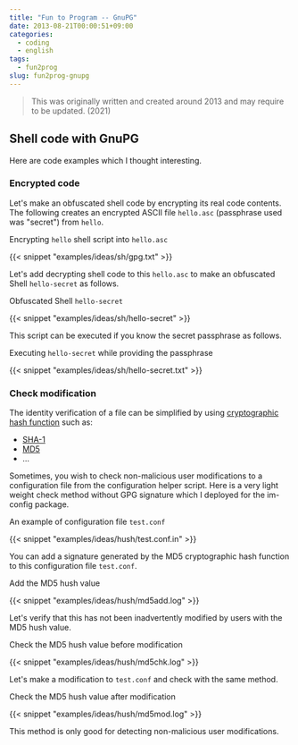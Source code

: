 ```yaml
---
title: "Fun to Program -- GnuPG"
date: 2013-08-21T00:00:51+09:00
categories:
  - coding
  - english
tags:
  - fun2prog
slug: fun2prog-gnupg
---
```


> This was originally written and created around 2013 and may require to be
> updated. (2021)

## Shell code with GnuPG

Here are code examples which I thought interesting.

### Encrypted code

Let's make an obfuscated shell code by encrypting its real code contents.
The following creates an encrypted ASCII file `hello.asc` (passphrase used was
"secret") from `hello`.

Encrypting `hello` shell script into `hello.asc`


{{< snippet "examples/ideas/sh/gpg.txt" >}}


Let's add decrypting shell code to this `hello.asc` to make an obfuscated
Shell `hello-secret` as follows.

Obfuscated Shell `hello-secret`

{{< snippet "examples/ideas/sh/hello-secret" >}}


This script can be executed if you know the secret passphrase as follows.

Executing `hello-secret` while providing the passphrase

{{< snippet "examples/ideas/sh/hello-secret.txt" >}}


### Check modification

The identity verification of a file can be simplified by using
[cryptographic hash function](http://en.wikipedia.org/wiki/Cryptographic_hash_function)
such as:

 * [SHA-1](http://en.wikipedia.org/wiki/SHA-1)
 * [MD5](http://en.wikipedia.org/wiki/MD5)
 * ...

Sometimes, you wish to check non-malicious user modifications to a
configuration file from the configuration helper script.  Here is a very light
weight check method without GPG signature which I deployed for the im-config
package.

An example of configuration file `test.conf`

{{< snippet "examples/ideas/hush/test.conf.in" >}}


You can add a signature generated by the MD5 cryptographic hash function to
this configuration file `test.conf`.

Add the MD5 hush value


{{< snippet "examples/ideas/hush/md5add.log" >}}


Let's verify that this has not been inadvertently modified by users with the
MD5 hush value.

Check the MD5 hush value before modification


{{< snippet "examples/ideas/hush/md5chk.log" >}}


Let's make a modification to `test.conf` and check with the same method.

Check the MD5 hush value after modification


{{< snippet "examples/ideas/hush/md5mod.log" >}}


This method is only good for detecting non-malicious user modifications.


<!-- vim: set sw=2 sts=2 ai si et tw=79 ft=markdown: -->
